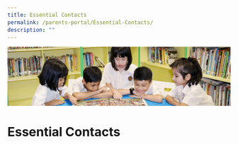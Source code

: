 ```yaml
---
title: Essential Contacts
permalink: /parents-portal/Essential-Contacts/
description: ""
---
```

![](/images/banner.gif)

Essential Contacts
==================